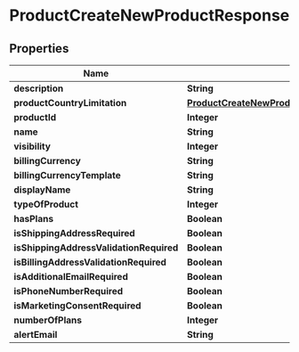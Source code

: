 

# ProductCreateNewProductResponse


## Properties

| Name | Type | Description | Notes |
|------------ | ------------- | ------------- | -------------|
|**description** | **String** |  |  [optional] |
|**productCountryLimitation** | [**ProductCreateNewProductResponseProductCountryLimitation**](ProductCreateNewProductResponseProductCountryLimitation.md) |  |  [optional] |
|**productId** | **Integer** |  |  [optional] |
|**name** | **String** |  |  [optional] |
|**visibility** | **Integer** |  |  [optional] |
|**billingCurrency** | **String** |  |  [optional] |
|**billingCurrencyTemplate** | **String** |  |  [optional] |
|**displayName** | **String** |  |  [optional] |
|**typeOfProduct** | **Integer** |  |  [optional] |
|**hasPlans** | **Boolean** |  |  [optional] |
|**isShippingAddressRequired** | **Boolean** |  |  [optional] |
|**isShippingAddressValidationRequired** | **Boolean** |  |  [optional] |
|**isBillingAddressValidationRequired** | **Boolean** |  |  [optional] |
|**isAdditionalEmailRequired** | **Boolean** |  |  [optional] |
|**isPhoneNumberRequired** | **Boolean** |  |  [optional] |
|**isMarketingConsentRequired** | **Boolean** |  |  [optional] |
|**numberOfPlans** | **Integer** |  |  [optional] |
|**alertEmail** | **String** |  |  [optional] |



